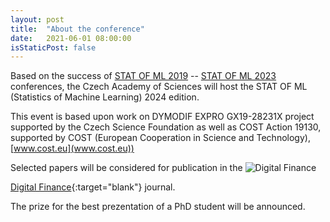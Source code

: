 ```yaml
---
layout: post
title:  "About the conference"
date:   2021-06-01 08:00:00
isStaticPost: false
---
```


Based on the success of [STAT OF ML 2019](https://barunik.github.io/Prague2019/) -- [STAT OF ML 2023](https://barunik.github.io/Prague2023/) conferences, the Czech Academy of Sciences will host the STAT OF ML (Statistics of Machine Learning) 2024 edition.

This event is based upon work on DYMODIF EXPRO GX19-28231X project supported by the Czech Science Foundation as well as COST Action 19130, supported by COST (European Cooperation in Science and Technology), [www.cost.eu](www.cost.eu))

Selected papers will be considered for publication in the ![Digital Finance](https://media.springernature.com/w184/springer-static/cover/journal/42521.jpg)

[Digital Finance](https://www.springer.com/finance/journal/42521){:target="blank"} journal.

The prize for the best prezentation of a PhD student will be announced.
